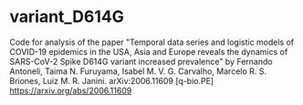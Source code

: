 # variant_D614G
Code for analysis of the paper "Temporal data series and logistic models of COVID-19 epidemics in the USA, Asia and Europe reveals the dynamics of SARS-CoV-2 Spike D614G variant increased prevalence" by Fernando Antoneli, Taima N. Furuyama, Isabel M. V. G. Carvalho, Marcelo R. S. Briones, Luiz M. R. Janini. 	arXiv:2006.11609 [q-bio.PE] https://arxiv.org/abs/2006.11609
